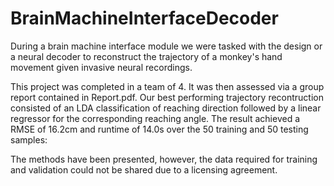 # BrainMachineInterfaceDecoder
During a brain machine interface module we were tasked with the design or a neural decoder to reconstruct the trajectory of a monkey's hand movement given invasive neural recordings.

This project was completed in a team of 4. It was then assessed via a group report contained in Report.pdf. Our best performing trajectory recontruction consisted of an LDA classification of reaching direction followed by a linear regressor for the corresponding reaching angle. The result achieved a RMSE of 16.2cm and runtime of 14.0s over the 50 training and 50 testing samples:



The methods have been presented, however, the data required for training and validation could not be shared due to a licensing agreement.
